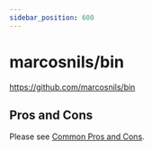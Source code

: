 ```yaml
---
sidebar_position: 600
---
```


# marcosnils/bin

https://github.com/marcosnils/bin

## Pros and Cons

Please see [Common Pros and Cons](common).
